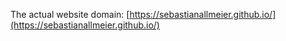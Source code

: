 The actual website domain: [https://sebastianallmeier.github.io/](https://sebastianallmeier.github.io/)
